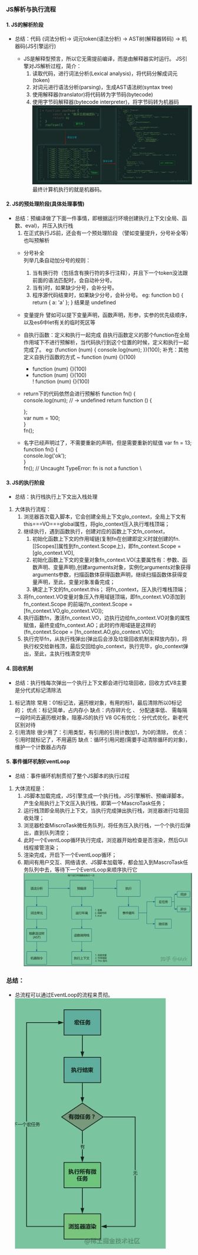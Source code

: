 ### JS解析与执行流程
#### 1. JS的解析阶段
  * 总结：代码 (词法分析)-> 词元token(语法分析) -> AST树(解释器转码) -> 机器码(JS引擎运行) 

      * JS是解释型预言，所以它无需提前编译，而是由解释器实时运行。
      JS引擎对JS解析过程，简介：
          1. 读取代码，进行词法分析(Lexical analysis)，将代码分解成词元(token)
          2. 对词元进行语法分析(parsing)，生成AST语法树(syntax tree)
          3. 使用解释器(translator)将代码转为字节码(bytecode)
          4. 使用字节码解释器(bytecode interpreter)，将字节码转为机器码
          ![JS代码解析过程图片](./JS代码解析过程图片.jpg)
      最终计算机执行的就是机器码。
              <!-- https://juejin.cn/post/6971586506011967519 -->
              <!-- 
                JIT
                  为了提高运行速度，现代浏览器一般采用即时编译（JIT-Just In Time compiler）
                  即字节码只在运行时编译，用到哪一行就编译哪一行，并且把编译结果缓存（inline cache）
                  这样整个程序的运行速度能得到显著提升。
                  而且，不同浏览器策略可能还不同，有的浏览器就省略了字节码的翻译步骤，直接转为机器码（如chrome的v8）
                  总结起来可以认为是： 核心的JIT编译器将源码编译成机器码运行 
              -->

#### 2. JS的预处理阶段(具体处理事情)
  * 总结：预编译做了下面一件事情，即根据运行环境创建执行上下文(全局、函数、eval)，并压入执行栈
      1. 在正式执行JS前，还会有一个预处理阶段 （譬如变量提升，分号补全等）也叫预解析
      * 分号补全  
        列举几条自动加分号的规则：
          1. 当有换行符（包括含有换行符的多行注释），并且下一个token没法跟前面的语法匹配时，会自动补分号。
          2. 当有}时，如果缺少分号，会补分号。
          3. 程序源代码结束时，如果缺少分号，会补分号。
        eg:
          function b() {
            return
            {
                a: 'a'
            };
          }
          结果是 undefined
      
      * 变量提升
        譬如可以提下变量声明，函数声明，形参，实参的优先级顺序，以及es6中let有关的临时死区等
        <!-- 详情可见《作用域与上下文》篇 -->

      * 自执行函数：定义和执行一起完成
        自执行函数定义的那个function在全局作用域下不进行预解析，当代码执行到这个位置的时候，定义和执行一起完成了。
        eg:
          (function (num) {
            console.log(num);
          })(100);
        补充：其他定义自执行函数的方式
          ~ function (num) {}(100)  
          + function (num) {}(100)  
          - function (num) {}(100)  
          ! function (num) {}(100)  
      
      * return下的代码依然会进行预解析
        function fn() {                             
          console.log(num); // -> undefined
          return function () {             
                                        
          };                               
          var num = 100;                   
        }                                  
        fn();  
      
      * 名字已经声明过了，不需要重新的声明，但是需要重新的赋值
        var fn = 13;                                       
        function fn() {                                    
            console.log('ok');                               
        }                                                  
        fn(); // Uncaught TypeError: fn is not a function  \
          <!-- https://www.jianshu.com/p/c3276ff58c93 -->

#### 3. JS的执行阶段
  * 总结：执行栈执行上下文出入栈处理
  1. 大体执行流程：
      1. 浏览器首次载入脚本，它会创建全局上下文glo_context，全局上下文有this===VO===global属性，将glo_context压入执行堆栈顶端；
      2. 继续执行，遇到函数执行，创建对应的函数上下文fn_context，
          1. 初始化函数上下文的作用域链(复制fn在创建即定义时就创建的fn.[[Scopes]]属性到fn_context.Scope上)，即fn_context.Scope = [glo_context.VO],
          2. 初始化函数上下文的变量对象fn_context.VO(主要属性有：参数、函数声明、变量声明),创建arguments对象，实例化arguments对象获得arguments参数，扫描函数体获得函数声明，继续扫描函数体获得变量声明，至此，变量对象准备完成；
          3. 确定上下文的fn_context.this；
        将fn_context，压入执行堆栈顶端；
      3. 将fn_context.VO变量对象压入作用域链顶端，即fn_context.VO添加到 fn_context.Scope 的前端(fn_context.Scope = [fn_context.VO,glo_context.VO]);
      4. 执行函数fn，激活fn_context.VO，边执行边给fn_context.VO对象的属性赋值，最终变成fn_context.AO；此时的作用域链是这样的(fn_context.Scope = [fn_context.AO,glo_context.VO]);
      5. 执行完毕fn，从执行栈弹出(弹出后会涉及垃圾回收机制来释放内存)，将执行权交给新栈顶，最后交回给glo_context，执行完毕，glo_context弹出，至此，主执行栈清空完毕
      <!-- 下面是事件循环机制的内容，可以去《事件循环机制》篇看
      6. 主执行栈清空完毕，检查microtask队列，有任务压入主执行堆栈执行，直到microtask队列清空，检查macrotask队列进入下一个eventloop；
      7. 检查macrotask队列发现有任务，压入主执行堆栈执行，执行完一个，检查microtask队列，如此循环，直至所以队列清空。 -->
    
#### 4. 回收机制
  * 总结：执行栈每次弹出一个执行上下文都会进行垃圾回收，回收方式V8主要是分代式标记清除法
  1. 标记清除
      常用：01标记法，遍历根对象，有用的标1，最后清除所以0标记的；
      优点：标记简单，占内存小
      缺点：内存碎片化 、 分配速率低、 需每隔一段时间去遍历根对象，阻塞JS的执行
      V8 GC有优化：分代式优化，新老代区别对待
  2. 引用清除
      很少用了：引用类型，有引用的引用计数加1，为0的清除，
      优点：引用时就标记了，不用遍历
      缺点：循环引用问题(需要手动清除循环的对象)，维护一个计数器占内存
  <!-- 详情见《垃圾回收及内存泄漏》篇 -->

#### 5. 事件循环机制EventLoop
  * 总结：事件循环机制贯彻了整个JS脚本的执行过程
  1. 大体流程是：
      1. JS脚本加载完成，JS引擎生成一个执行栈，JS引擎解析、预编译脚本，产生全局执行上下文压入执行栈，即第一个MascroTask任务；
      2. 运行栈顶即全局执行上下文，当执行完成弹出执行栈，浏览器进行垃圾回收处理；
      3. 浏览器检查MiscroTask微任务队列，将任务压入执行栈，一个个执行后弹出，直到队列清空；
      4. 此时一个EventLoop循环执行完成，浏览器开始检查是否渲染，然后GUI线程接管渲染；
      5. 渲染完成，开启下一个EventLoop循环；
      6. 期间有用户交互、网络请求、JS脚本加载等，都会加入到MascroTask任务队列中去，等待下一个EventLoop来顺序执行它
  ![JS编译执行流程图](./JS编译执行流程.jpg)

### 总结：
  * 总流程可以通过EventLoop的流程来贯彻。
  ![图片](../事件循环机制/事件循环机制流程.jpg)